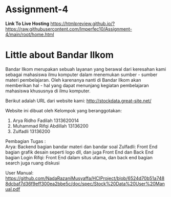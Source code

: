 # Assignment-4
**Link To Live Hosting**
https://htmlpreview.github.io/?https://raw.githubusercontent.com/Imperfec10/Assignment-4/main/root/home.html

# Little about Bandar Ilkom
Bandar Ilkom merupakan sebuah layanan yang berawal dari keresahan kami sebagai mahasiswa ilmu komputer dalam menemukan sumber - sumber materi pembelajaran. Oleh karenanya nanti di Bandar Ilkom akan memberikan hal - hal  yang dapat menunjang kegiatan pembelajaran mahasiswa khususnya di ilmu komputer.

 Berikut adalah URL dari website kami:
 http://stockdata.great-site.net/
 
 Website ini dibuat oleh Kelompok yang beranggotakan:
 
 1. Arya Ridho Fadilah 1313620014
 2. Muhammad Rifqi Abdillah 13136200
 3. Zulfadli 13136200

Pembagian Tugas :  
Arya: Backend bagian  bandar materi dan bandar soal
Zulfadli: Front End bagian grafik desain seperti logo dll, dan juga Front End dan Back End bagian Login
Rifqi: Front End dalam situs utama, dan back end bagian search juga ruang diskusi

User Manual: https://github.com/NadaRazaniMusyaffa/HCIProject/blob/6524d70b51a7488dcbaf7d36f9eff300ea2bbe5c/doc/spec/Stock%20Data%20User%20Manual.pdf

